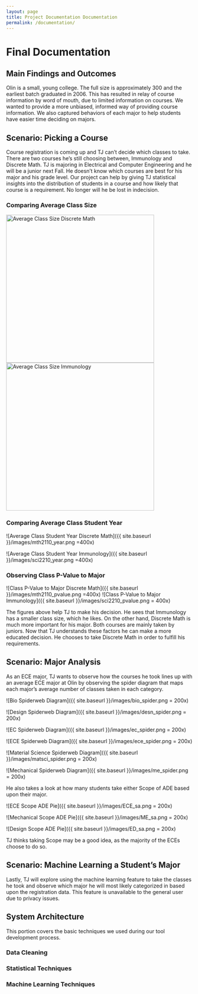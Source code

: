 ```yaml
---
layout: page
title: Project Documentation Documentation
permalink: /documentation/
---
```


# Final Documentation

## Main Findings and Outcomes

Olin is a small, young college. The full size is approximately 300 and the earliest batch graduated in 2006. This has resulted in relay of course information by word of mouth, due to limited information on courses. We wanted to provide a more unbiased, informed way of providing course information. We also captured behaviors of each major to help students have easier time deciding on majors.

## Scenario: Picking a Course
Course registration is coming up and TJ can’t decide which classes to take. There are two courses he’s still choosing between, Immunology and Discrete Math. TJ is majoring in Electrical and Computer Engineering and he will be a junior next Fall. He doesn’t know which courses are best for his major and his grade level. Our project can help by giving TJ statistical insights into the distribution of students in a course and how likely that course is a requirement. No longer will he be lost in indecision.

### Comparing Average Class Size

<img src="{{ site.baseurl }}/images/mth2110_numstu.png" alt="Average Class Size Discrete Math" style="width: 400px;"/> <img src="{{ site.baseurl }}/images/ci2210_numstu.png" alt="Average Class Size Immunology" style="width: 400px;"/>

### Comparing Average Class Student Year

![Average Class Student Year Discrete Math]({{ site.baseurl }}/images/mth2110_year.png =400x)

![Average Class Student Year Immunology]({{ site.baseurl }}/images/sci2210_year.png =400x)

### Observing Class P-Value to Major

![Class P-Value to Major Discrete Math]({{ site.baseurl }}/images/mth2110_pvalue.png =400x)
![Class P-Value to Major Immunology]({{ site.baseurl }}/images/sci2210_pvalue.png = 400x)

The figures above help TJ to make his decision. He sees that Immunology has a smaller class size, which he likes. On the other hand, Discrete Math is much more important for his major. Both courses are mainly taken by juniors. Now that TJ understands these factors he can make a more educated decision. He chooses to take Discrete Math in order to fulfill his requirements.

## Scenario: Major Analysis

As an ECE major, TJ wants to observe how the courses he took lines up with an average ECE major at Olin by observing the spider diagram that maps each major’s average number of classes taken in each category.

![Bio Spiderweb Diagram]({{ site.baseurl }}/images/bio_spider.png = 200x)

![Design Spiderweb Diagram]({{ site.baseurl }}/images/desn_spider.png = 200x)

![EC Spiderweb Diagram]({{ site.baseurl }}/images/ec_spider.png = 200x)

![ECE Spiderweb Diagram]({{ site.baseurl }}/images/ece_spider.png = 200x)

![Material Science Spiderweb Diagram]({{ site.baseurl }}/images/matsci_spider.png = 200x)

![Mechanical Spiderweb Diagram]({{ site.baseurl }}/images/me_spider.png = 200x)

He also takes a look at how many students take either Scope of ADE based upon their major.

![ECE Scope ADE Pie]({{ site.baseurl }}/images/ECE_sa.png = 200x)

![Mechanical Scope ADE Pie]({{ site.baseurl }}/images/ME_sa.png = 200x)

![Design Scope ADE Pie]({{ site.baseurl }}/images/ED_sa.png = 200x)

TJ thinks taking Scope may be a good idea, as the majority of the ECEs choose to do so.

## Scenario: Machine Learning a Student’s Major

Lastly, TJ will explore using the machine learning feature to take the classes he took and observe which major he will most likely categorized in based upon the registration data. This feature is unavailable to the general user due to privacy issues.

## System Architecture

This portion covers the basic techniques we used during our tool development process.

### Data Cleaning

### Statistical Techniques

### Machine Learning Techniques

